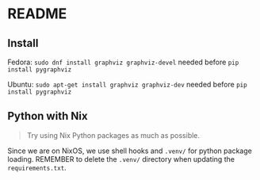 # README

## Install

Fedora: `sudo dnf install graphviz graphviz-devel` needed before `pip install pygraphviz`

Ubuntu: `sudo apt-get install graphviz graphviz-dev` needed before `pip install pygraphviz`

## Python with Nix

> Try using Nix Python packages as much as possible.

Since we are on NixOS, we use shell hooks and `.venv/` for python package loading. REMEMBER to delete the `.venv/` directory when updating the `requirements.txt`.
